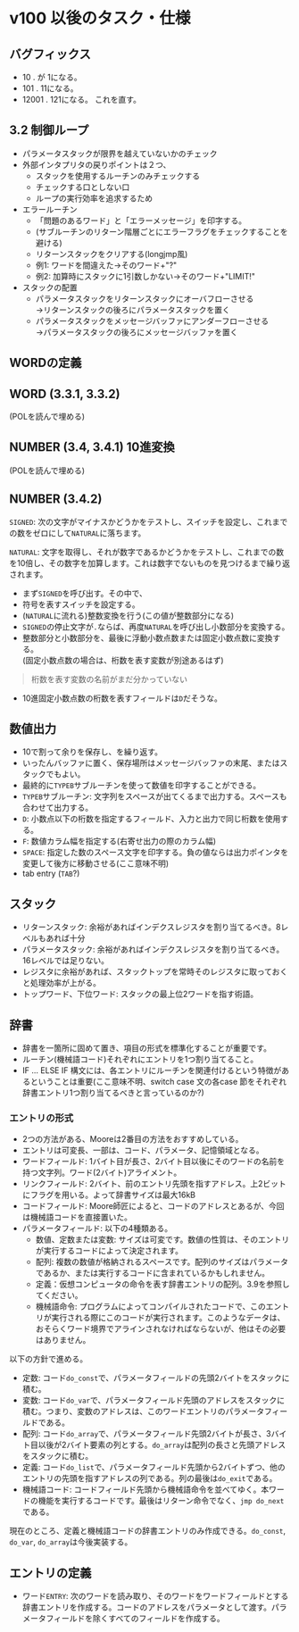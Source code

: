 # v100 以後のタスク・仕様

## バグフィックス

* 10 . が 1になる。
* 101 . 11になる。
* 12001 . 121になる。
これを直す。



## 3.2 制御ループ

* パラメータスタックが限界を越えていないかのチェック
* 外部インタプリタの戻りポイントは２つ、
  + スタックを使用するルーチンのみチェックする
  + チェックする口としない口
  + ループの実行効率を追求するため
* エラールーチン
  + 「問題のあるワード」と「エラーメッセージ」を印字する。
  + (サブルーチンのリターン階層ごとにエラーフラグをチェックすることを避ける)
  + リターンスタックをクリアする(longjmp風)
  + 例1: ワードを間違えた→そのワード+"?"
  + 例2: 加算時にスタックに1引数しかない→そのワード+"LIMIT!"
* スタックの配置
  + パラメータスタックをリターンスタックにオーバフローさせる  
    →リターンスタックの後ろにパラメータスタックを置く
  + パラメータスタックをメッセージバッファにアンダーフローさせる  
    →パラメータスタックの後ろにメッセージバッファを置く


## WORDの定義

## WORD (3.3.1, 3.3.2)

(POLを読んで埋める)

## NUMBER (3.4, 3.4.1) 10進変換

(POLを読んで埋める)

## NUMBER (3.4.2)

`SIGNED`: 次の文字がマイナスかどうかをテストし、スイッチを設定し、これまでの数をゼロにして`NATURAL`に落ちます。

`NATURAL`: 文字を取得し、それが数字であるかどうかをテストし、これまでの数を10倍し、その数字を加算します。これは数字でないものを見つけるまで繰り返されます。

* まず`SIGNED`を呼び出す。その中で、
* 符号を表すスイッチを設定する。
* (`NATURAL`に流れる)整数変換を行う(この値が整数部分になる)
* `SIGNED`の停止文字が`.`ならば、再度`NATURAL`を呼び出し小数部分を変換する。
* 整数部分と小数部分を、最後に浮動小数点数または固定小数点数に変換する。  
  (固定小数点数の場合は、桁数を表す変数が別途あるはず)

> 桁数を表す変数の名前がまだ分かっていない

* 10進固定小数点数の桁数を表すフィールドは`D`だそうな。

## 数値出力

* 10で割って余りを保存し、を繰り返す。
* いったんバッファに置く、保存場所はメッセージバッファの末尾、またはスタックでもよい。
* 最終的に`TYPEB`サブルーチンを使って数値を印字することができる。
* `TYPEB`サブルーチン: 文字列をスペースが出てくるまで出力する。スペースも合わせて出力する。
* `D`: 小数点以下の桁数を指定するフィールド、入力と出力で同じ桁数を使用する。
* `F`: 数値カラム幅を指定する(右寄せ出力の際のカラム幅)
* `SPACE`: 指定した数のスペース文字を印字する。負の値ならは出力ポインタを変更して後方に移動させる(ここ意味不明)
* tab entry (`TAB`?)

## スタック

* リターンスタック: 余裕があればインデクスレジスタを割り当てるべき。8レベルもあれば十分
* パラメータスタック: 余裕があればインデクスレジスタを割り当てるべき。16レベルでは足りない。
* レジスタに余裕があれば、スタックトップを常時そのレジスタに取っておくと処理効率が上がる。
* トップワード、下位ワード: スタックの最上位2ワードを指す術語。

## 辞書

* 辞書を一箇所に固めて置き、項目の形式を標準化することが重要です。
* ルーチン(機械語コード)それぞれにエントリを1つ割り当てること。
* IF ... ELSE IF 構文には、各エントリにルーチンを関連付けるという特徴があるということは重要(ここ意味不明、switch case 文の各case 節をそれぞれ辞書エントリ1つ割り当てるべきと言っているのか?)

### エントリの形式

* 2つの方法がある、Mooreは2番目の方法をおすすめしている。
* エントリは可変長、一部は、コード、パラメータ、記憶領域となる。
* ワードフィールド: 1バイト目が長さ、2バイト目以後にそのワードの名前を持つ文字列。ワード(2バイト)アライメント。
* リンクフィールド: 2バイト、前のエントリ先頭を指すアドレス。上2ビットにフラグを用いる。よって辞書サイズは最大16kB
* コードフィールド: Moore師匠によると、コードのアドレスとあるが、今回は機械語コードを直接置いた。
* パラメータフィールド: 以下の4種類ある。
  + 数値、定数または変数: サイズは可変です。数値の性質は、そのエントリが実行するコードによって決定されます。 
  + 配列: 複数の数値が格納されるスペースです。配列のサイズはパラメータであるか、または実行するコードに含まれているかもしれません。 
  + 定義：仮想コンピュータの命令を表す辞書エントリの配列。3.9を参照してください。 
  + 機械語命令: プログラムによってコンパイルされたコードで、このエントリが実行される際にこのコードが実行されます。このようなデータは、おそらくワード境界でアラインされなければならないが、他はその必要はありません。

以下の方針で進める。

* 定数: コード`do_const`で、パラメータフィールドの先頭2バイトをスタックに積む。
* 変数: コード`do_var`で、パラメータフィールド先頭のアドレスをスタックに積む。つまり、変数のアドレスは、このワードエントリのパラメータフィールドである。
* 配列: コード`do_array`で、パラメータフィールド先頭2バイトが長さ、3バイト目以後が2バイト要素の列とする。`do_array`は配列の長さと先頭アドレスをスタックに積む。
* 定義: コード`do_list`で、パラメータフィールド先頭から2バイトずつ、他のエントリの先頭を指すアドレスの列である。列の最後は`do_exit`である。
* 機械語コード: コードフィールド先頭から機械語命令を並べてゆく。本ワードの機能を実行するコードです。最後はリターン命令でなく、`jmp do_next`である。

現在のところ、定義と機械語コードの辞書エントリのみ作成できる。`do_const`, `do_var`, `do_array`は今後実装する。

## エントリの定義

* ワード`ENTRY`: 次のワードを読み取り、そのワードをワードフィールドとする辞書エントリを作成する。コードのアドレスをパラメータとして渡す。パラメータフィールドを除くすべてのフィールドを作成する。
